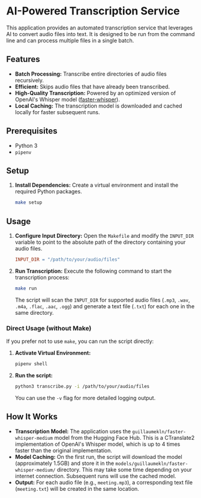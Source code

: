 # AI-Powered Transcription Service

This application provides an automated transcription service that leverages AI to convert audio files into text. It is designed to be run from the command line and can process multiple files in a single batch.

## Features

*   **Batch Processing:** Transcribe entire directories of audio files recursively.
*   **Efficient:** Skips audio files that have already been transcribed.
*   **High-Quality Transcription:** Powered by an optimized version of OpenAI's Whisper model ([faster-whisper](https://github.com/guillaumekln/faster-whisper)).
*   **Local Caching:** The transcription model is downloaded and cached locally for faster subsequent runs.

## Prerequisites

*   Python 3
*   `pipenv`

## Setup

1.  **Install Dependencies:** Create a virtual environment and install the required Python packages.

    ```bash
    make setup
    ```

## Usage

1.  **Configure Input Directory:**
    Open the `Makefile` and modify the `INPUT_DIR` variable to point to the absolute path of the directory containing your audio files.

    ```makefile
    INPUT_DIR = "/path/to/your/audio/files"
    ```

2.  **Run Transcription:**
    Execute the following command to start the transcription process:

    ```bash
    make run
    ```

    The script will scan the `INPUT_DIR` for supported audio files (`.mp3`, `.wav`, `.m4a`, `.flac`, `.aac`, `.ogg`) and generate a text file (`.txt`) for each one in the same directory.

### Direct Usage (without Make)

If you prefer not to use `make`, you can run the script directly:

1.  **Activate Virtual Environment:**
    ```bash
    pipenv shell
    ```

2.  **Run the script:**
    ```bash
    python3 transcribe.py -i /path/to/your/audio/files
    ```
    You can use the `-v` flag for more detailed logging output.

## How It Works

*   **Transcription Model:** The application uses the `guillaumekln/faster-whisper-medium` model from the Hugging Face Hub. This is a CTranslate2 implementation of OpenAI's Whisper model, which is up to 4 times faster than the original implementation.
*   **Model Caching:** On the first run, the script will download the model (approximately 1.5GB) and store it in the `models/guillaumekln/faster-whisper-medium/` directory. This may take some time depending on your internet connection. Subsequent runs will use the cached model.
*   **Output:** For each audio file (e.g., `meeting.mp3`), a corresponding text file (`meeting.txt`) will be created in the same location.